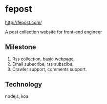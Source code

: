 fepost
======

http://fepost.com/

A post collection website for front-end engineer

Milestone
---------

1. Rss collection, basic webpage.
2. Email subscribe, rss subscibe.
3. Crawler support, comments support.

Technology
----------

nodejs, koa


